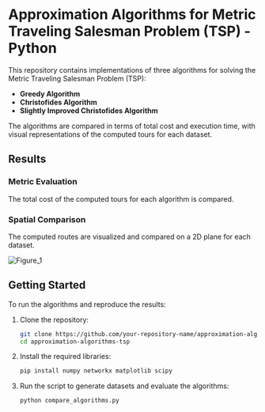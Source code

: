 # Approximation Algorithms for Metric Traveling Salesman Problem (TSP) - Python

This repository contains implementations of three algorithms for solving the Metric Traveling Salesman Problem (TSP):

- **Greedy Algorithm**
- **Christofides Algorithm**
- **Slightly Improved Christofides Algorithm**

The algorithms are compared in terms of total cost and execution time, with visual representations of the computed tours for each dataset.

## Results

### Metric Evaluation
The total cost of the computed tours for each algorithm is compared.

### Spatial Comparison
The computed routes are visualized and compared on a 2D plane for each dataset.



![Figure_1](https://github.com/user-attachments/assets/2ddce662-afb0-4445-9483-3e5a45079d89)


## Getting Started

To run the algorithms and reproduce the results:

1. Clone the repository:

    ```bash
    git clone https://github.com/your-repository-name/approximation-algorithms-tsp.git
    cd approximation-algorithms-tsp
    ```

2. Install the required libraries:

    ```bash
    pip install numpy networkx matplotlib scipy
    ```

3. Run the script to generate datasets and evaluate the algorithms:

    ```bash
    python compare_algorithms.py
    ```


